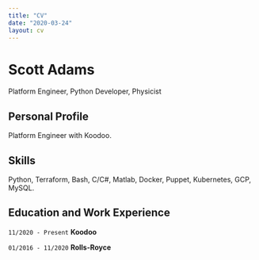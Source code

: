 ```yaml
---
title: "CV"
date: "2020-03-24"
layout: cv
---
```


# Scott Adams
Platform Engineer, Python Developer, Physicist

## Personal Profile
Platform Engineer with Koodoo.

## Skills
Python, Terraform, Bash, C/C#, Matlab, Docker, Puppet, Kubernetes, GCP, MySQL.

## Education and Work Experience
`11/2020 - Present`
__Koodoo__

`01/2016 - 11/2020`
__Rolls-Royce__
